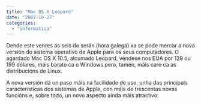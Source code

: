 ```yaml
---
title: "Mac OS X Leopard"
date: "2007-10-27"
categories: 
  - "informatica"
---
```


 Dende este venres ás seis do serán (hora galega) xa se pode mercar a nova versión do sistema operativo de Apple para os seus computadores. O agardado Mac OS X 10.5, alcumado Leopard, véndese nos EUA por 129 ou 199 dólares, máis barato ca o Windows pero, tamén, máis caro ca as distribucións de Linux.

A nova versión dá un paso máis na facilidade de uso, unha das principais características dos sistemas de Apple, con máis de trescentas novas funcións e, sobre todo, un novo aspecto aínda máis atractivo:
